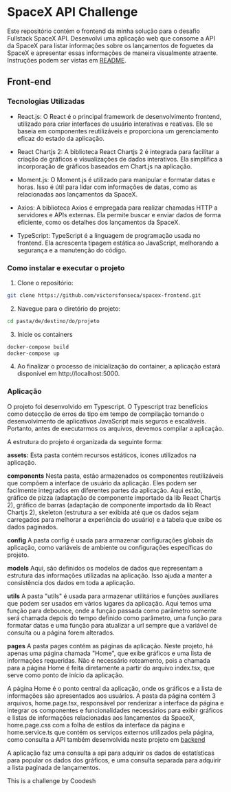 # SpaceX API Challenge

Este repositório contém o frontend da minha solução para o desafio Fullstack SpaceX API. Desenvolvi uma aplicação web que consome a API da SpaceX para listar informações sobre os lançamentos de foguetes da SpaceX e apresentar essas informações de maneira visualmente atraente. Instruções podem ser vistas em [README](instrucoes/README.md).

## Front-end

### Tecnologias Utilizadas
- React.js: O React é o principal framework de desenvolvimento frontend, utilizado para criar interfaces de usuário interativas e reativas. Ele se baseia em componentes reutilizáveis e proporciona um gerenciamento eficaz do estado da aplicação.

- React Chartjs 2: A biblioteca React Chartjs 2 é integrada para facilitar a criação de gráficos e visualizações de dados interativos. Ela simplifica a incorporação de gráficos baseados em Chart.js na aplicação.

- Moment.js: O Moment.js é utilizado para manipular e formatar datas e horas. Isso é útil para lidar com informações de datas, como as relacionadas aos lançamentos da SpaceX.

- Axios: A biblioteca Axios é empregada para realizar chamadas HTTP a servidores e APIs externas. Ela permite buscar e enviar dados de forma eficiente, como os detalhes dos lançamentos da SpaceX.

- TypeScript: TypeScript é a linguagem de programação usada no frontend. Ela acrescenta tipagem estática ao JavaScript, melhorando a segurança e a manutenção do código.

### Como instalar e executar o projeto

1. Clone o repositório:
```bash
git clone https://github.com/victorsfonseca/spacex-frontend.git
```

2. Navegue para o diretório do projeto:
```bash
cd pasta/de/destino/do/projeto
```

3. Inicie os containers
```bash
docker-compose build
docker-compose up
```

4. Ao finalizar o processo de inicialização do container, a aplicação estará disponível em http://localhost:5000.

### Aplicação

O projeto foi desenvolvido em Typescript. O Typescript traz benefícios como detecção de erros de tipo em tempo de compilação tornando o desenvolvimento de aplicativos JavaScript mais seguros e escaláveis. Portanto, antes de executarmos os arquivos, devemos compilar a aplicação.

A estrutura do projeto é organizada da seguinte forma:

**assets:** Esta pasta contém recursos estáticos, icones utilizados na aplicação.

**components** Nesta pasta, estão armazenados os componentes reutilizáveis que compõem a interface de usuário da aplicação. Eles podem ser facilmente integrados em diferentes partes da aplicação. Aqui estão, gráfico de pizza (adaptação de componente importado da lib React Chartjs 2), gráfico de barras (adaptação de componente importado da lib React Chartjs 2), skeleton (estrutura a ser exibida até que os dados sejam carregados para melhorar a experiência do usuário) e a tabela que exibe os dados paginados.

**config** A pasta config é usada para armazenar configurações globais da aplicação, como variáveis de ambiente ou configurações específicas do projeto.

**models** Aqui, são definidos os modelos de dados que representam a estrutura das informações utilizadas na aplicação. Isso ajuda a manter a consistência dos dados em toda a aplicação.

**utils** A pasta "utils" é usada para armazenar utilitários e funções auxiliares que podem ser usados em vários lugares da aplicação. Aqui temos uma função para debounce, onde a função passada como parâmetro somente será chamada depois do tempo definido como parâmetro, uma função para formatar datas e uma função para atualizar a url sempre que a variável de consulta ou a página forem alterados.

**pages** A pasta pages contém as páginas da aplicação. Neste projeto, há apenas uma página chamada "Home", que exibe gráficos e uma lista de informações requeridas. Não é necessário roteamento, pois a chamada para a página Home é feita diretamente a partir do arquivo index.tsx, que serve como ponto de início da aplicação.

A página Home é o ponto central da aplicação, onde os gráficos e a lista de informações são apresentados aos usuários. A pasta da página contém 3 arquivos, home.page.tsx, responsável por renderizar a interface da página e integrar os componentes e funcionalidades necessários para exibir gráficos e listas de informações relacionadas aos lançamentos da SpaceX, home.page.css com a folha de estilos da interface da página e home.service.ts que contém os serviços externos utilizados pela página, como consulta a API também desenvolvida neste projeto em [backend](https://github.com/victorsfonseca/spacex-backend.git)

A aplicação faz uma consulta a api para adquirir os dados de estatísticas para popular os dados dos gráficos, e uma consulta separada para adquirir a lista paginada de lançamentos.

This is a challenge by Coodesh